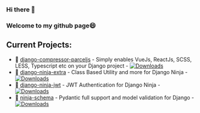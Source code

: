### Hi there 👋
### Welcome to my github page😄
## Current Projects:
- 🔭 [django-compressor-parceljs](https://github.com/eadwinCode/django-compressor-parceljs) - Simply enables VueJs, ReactJs, SCSS, LESS, Typescript etc on your Django project - [![Downloads](https://pepy.tech/badge/django-compressor-parceljs)](https://pepy.tech/project/django-compressor-parceljs)
- 🔭 [django-ninja-extra](https://github.com/eadwinCode/django-ninja-extra) - Class Based Utility and more for Django Ninja - [![Downloads](https://pepy.tech/badge/django-ninja-extra/month)](https://pepy.tech/project/django-ninja-extra)
- 🔭 [django-ninja-jwt](https://github.com/eadwinCode/django-ninja-jwt) - JWT Authentication for Django Ninja - [![Downloads](https://static.pepy.tech/personalized-badge/django-ninja-jwt?period=month&units=international_system&left_color=black&right_color=orange&left_text=Downloads/month)](https://pepy.tech/project/django-ninja-jwt)
- 🔭 [ninja-schema](https://github.com/eadwinCode/ninja-schema) - Pydantic full support and model validation for Django - [![Downloads](https://pepy.tech/badge/ninja-schema/month)](https://pepy.tech/project/ninja-schema)
<!--
**eadwinCode/eadwinCode** is a ✨ _special_ ✨ repository because its `README.md` (this file) appears on your GitHub profile.

Here are some ideas to get you started:

- 🔭 I’m currently working on ...
- 🌱 I’m currently learning ...
- 👯 I’m looking to collaborate on ...
- 🤔 I’m looking for help with ...
- 💬 Ask me about ...
- 📫 How to reach me: ...
- 😄 Pronouns: ...
- ⚡ Fun fact: ...
-->
